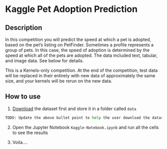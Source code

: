 # Kaggle Pet Adoption Prediction

## Description
In this competition you will predict the speed at which a pet is adopted, based on the pet’s listing on PetFinder. Sometimes a profile represents a group of pets. In this case, the speed of adoption is determined by the speed at which all of the pets are adopted. The data included text, tabular, and image data. See below for details.<br>

This is a Kernels-only competition. At the end of the competition, test data will be replaced in their entirety with new data of approximately the same size, and your kernels will be rerun on the new data.

## How to use

1. [Download](https://www.kaggle.com/c/10686/download-all) the dataset first and store it in a folder called `data`
```python
TODO: Update the above bullet point to help the user download the dataset and organize the dataset
```

2. Open the Jupyter Notebook `Kaggle-Notebook.ipynb` and run all the cells to see the results

3. Voila....

